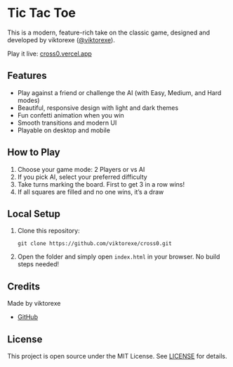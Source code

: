 # Tic Tac Toe

This is a modern, feature-rich take on the classic game, designed and developed by viktorexe ([@viktorexe](https://github.com/viktorexe)).

Play it live: [cross0.vercel.app](https://cross0.vercel.app)

## Features
- Play against a friend or challenge the AI (with Easy, Medium, and Hard modes)
- Beautiful, responsive design with light and dark themes
- Fun confetti animation when you win
- Smooth transitions and modern UI
- Playable on desktop and mobile

## How to Play
1. Choose your game mode: 2 Players or vs AI
2. If you pick AI, select your preferred difficulty
3. Take turns marking the board. First to get 3 in a row wins!
4. If all squares are filled and no one wins, it’s a draw

## Local Setup
1. Clone this repository:
   ```
   git clone https://github.com/viktorexe/cross0.git
   ```
2. Open the folder and simply open `index.html` in your browser. No build steps needed!

## Credits
Made by viktorexe
- [GitHub](https://github.com/viktorexe)

## License
This project is open source under the MIT License. See [LICENSE](LICENSE) for details.
